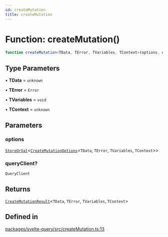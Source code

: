 ```yaml
---
id: createMutation
title: createMutation
---
```


# Function: createMutation()

```ts
function createMutation<TData, TError, TVariables, TContext>(options, queryClient?): CreateMutationResult<TData, TError, TVariables, TContext>
```

## Type Parameters

• **TData** = `unknown`

• **TError** = `Error`

• **TVariables** = `void`

• **TContext** = `unknown`

## Parameters

### options

[`StoreOrVal`](../../type-aliases/storeorval.md)\<[`CreateMutationOptions`](../../type-aliases/createmutationoptions.md)\<`TData`, `TError`, `TVariables`, `TContext`\>\>

### queryClient?

`QueryClient`

## Returns

[`CreateMutationResult`](../../type-aliases/createmutationresult.md)\<`TData`, `TError`, `TVariables`, `TContext`\>

## Defined in

[packages/svelte-query/src/createMutation.ts:13](https://github.com/TanStack/query/blob/main/packages/svelte-query/src/createMutation.ts#L13)
